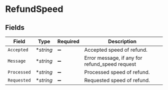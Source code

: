 # RefundSpeed


## Fields

| Field                                          | Type                                           | Required                                       | Description                                    |
| ---------------------------------------------- | ---------------------------------------------- | ---------------------------------------------- | ---------------------------------------------- |
| `Accepted`                                     | **string*                                      | :heavy_minus_sign:                             | Accepted speed of refund.                      |
| `Message`                                      | **string*                                      | :heavy_minus_sign:                             | Error message, if any for refund_speed request |
| `Processed`                                    | **string*                                      | :heavy_minus_sign:                             | Processed speed of refund.                     |
| `Requested`                                    | **string*                                      | :heavy_minus_sign:                             | Requested speed of refund.                     |